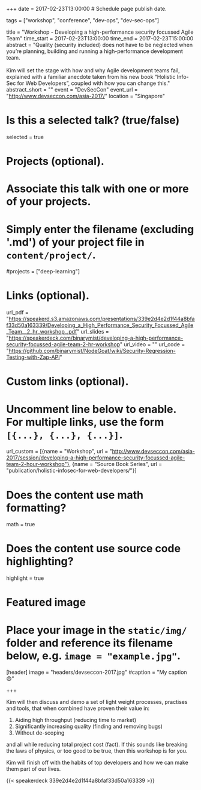 +++
date = 2017-02-23T13:00:00  # Schedule page publish date.

tags = ["workshop", "conference", "dev-ops", "dev-sec-ops"]

title = "Workshop - Developing a high-performance security focussed Agile Team"
time_start = 2017-02-23T13:00:00
time_end = 2017-02-23T15:00:00
abstract = "Quality (security included) does not have to be neglected when you’re planning, building and running a high-performance development team.<br><br>Kim will set the stage with how and why Agile development teams fail, explained with a familiar anecdote taken from his new book “Holistic Info-Sec for Web Developers”, coupled with how you can change this."
abstract_short = ""
event = "DevSecCon"
event_url = "http://www.devseccon.com/asia-2017/"
location = "Singapore"

# Is this a selected talk? (true/false)
selected = true

# Projects (optional).
#   Associate this talk with one or more of your projects.
#   Simply enter the filename (excluding '.md') of your project file in `content/project/`.
#projects = ["deep-learning"]

# Links (optional).
url_pdf = "https://speakerd.s3.amazonaws.com/presentations/339e2d4e2d1f44a8bfaf33d50a163339/Developing_a_High_Performance_Security_Focussed_Agile_Team__2_hr_workshop_.pdf"
url_slides = "https://speakerdeck.com/binarymist/developing-a-high-performance-security-focussed-agile-team-2-hr-workshop"
url_video = ""
url_code = "https://github.com/binarymist/NodeGoat/wiki/Security-Regression-Testing-with-Zap-API"

# Custom links (optional).
#   Uncomment line below to enable. For multiple links, use the form `[{...}, {...}, {...}]`.
url_custom = [{name = "Workshop", url = "http://www.devseccon.com/asia-2017/session/developing-a-high-performance-security-focussed-agile-team-2-hour-workshop"}, {name = "Source Book Series", url = "publication/holistic-infosec-for-web-developers/"}]


# Does the content use math formatting?
math = true

# Does the content use source code highlighting?
highlight = true

# Featured image
# Place your image in the `static/img/` folder and reference its filename below, e.g. `image = "example.jpg"`.
[header]
image = "headers/devseccon-2017.jpg"
#caption = "My caption :smile:"

+++


Kim will then discuss and demo a set of light weight processes, practises and tools, that when combined have proven their value in:

1. Aiding high throughput (reducing time to market)
2. Significantly increasing quality (finding and removing bugs)
3. Without de-scoping

and all while reducing total project cost (fact).
If this sounds like breaking the laws of physics, or too good to be true, then this workshop is for you.

Kim will finish off with the habits of top developers and how we can make them part of our lives.

{{< speakerdeck 339e2d4e2d1f44a8bfaf33d50a163339 >}}

